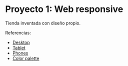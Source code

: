 # Proyecto 1: Web responsive

Tienda inventada con diseño propio.

Referencias:
- [Desktop](./Referencias/desktop.svg)
- [Tablet](./Referencias/Tablet.svg)
- [Phones](./Referencias/phones.svg)
- [Color palette](./Referencias/Colors.svg)